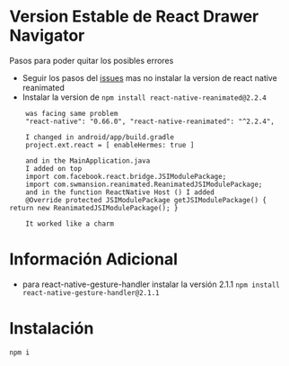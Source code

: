 # Version Estable de React Drawer Navigator

Pasos para poder quitar los posibles errores

- Seguir los pasos del [issues](https://github.com/software-mansion/react-native-reanimated/issues/846#issuecomment-943267584) mas no instalar la version de react native reanimated
- Instalar la version de `npm install react-native-reanimated@2.2.4`

```
    was facing same problem
    "react-native": "0.66.0", "react-native-reanimated": "^2.2.4",

    I changed in android/app/build.gradle
    project.ext.react = [ enableHermes: true ]

    and in the MainApplication.java
    I added on top
    import com.facebook.react.bridge.JSIModulePackage;
    import com.swmansion.reanimated.ReanimatedJSIModulePackage;
    and in the function ReactNative Host () I added
    @Override protected JSIModulePackage getJSIModulePackage() { return new ReanimatedJSIModulePackage(); }

    It worked like a charm
```
# Información Adicional

- para react-native-gesture-handler instalar la versión 2.1.1  `npm install react-native-gesture-handler@2.1.1`

# Instalación

```
npm i
```